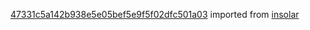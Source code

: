 [47331c5a142b938e5e05bef5e9f5f02dfc501a03](https://github.com/insolar/insolar/commit/47331c5a142b938e5e05bef5e9f5f02dfc501a03) imported from [insolar](https://github.com/insolar/insolar)
